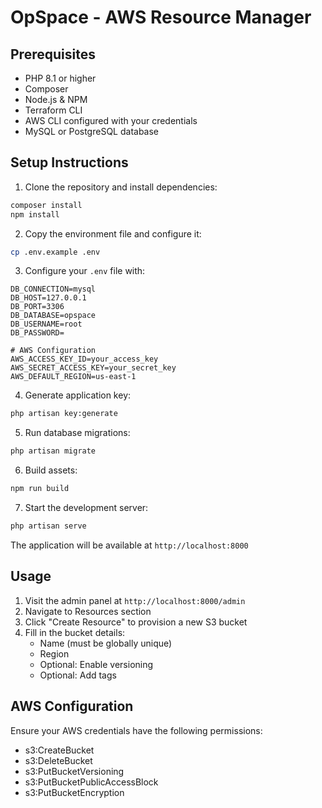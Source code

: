 # OpSpace - AWS Resource Manager

## Prerequisites

- PHP 8.1 or higher
- Composer
- Node.js & NPM
- Terraform CLI
- AWS CLI configured with your credentials
- MySQL or PostgreSQL database

## Setup Instructions

1. Clone the repository and install dependencies:
```bash
composer install
npm install
```

2. Copy the environment file and configure it:
```bash
cp .env.example .env
```

3. Configure your `.env` file with:
```env
DB_CONNECTION=mysql
DB_HOST=127.0.0.1
DB_PORT=3306
DB_DATABASE=opspace
DB_USERNAME=root
DB_PASSWORD=

# AWS Configuration
AWS_ACCESS_KEY_ID=your_access_key
AWS_SECRET_ACCESS_KEY=your_secret_key
AWS_DEFAULT_REGION=us-east-1
```

4. Generate application key:
```bash
php artisan key:generate
```

5. Run database migrations:
```bash
php artisan migrate
```

6. Build assets:
```bash
npm run build
```

7. Start the development server:
```bash
php artisan serve
```

The application will be available at `http://localhost:8000`

## Usage

1. Visit the admin panel at `http://localhost:8000/admin`
2. Navigate to Resources section
3. Click "Create Resource" to provision a new S3 bucket
4. Fill in the bucket details:
   - Name (must be globally unique)
   - Region
   - Optional: Enable versioning
   - Optional: Add tags

## AWS Configuration

Ensure your AWS credentials have the following permissions:
- s3:CreateBucket
- s3:DeleteBucket
- s3:PutBucketVersioning
- s3:PutBucketPublicAccessBlock
- s3:PutBucketEncryption

